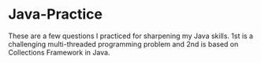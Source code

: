 # Java-Practice
These are a few questions I practiced for sharpening my Java skills.
1st is a challenging multi-threaded programming problem and 2nd is based on Collections Framework in Java.
